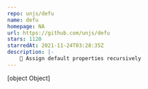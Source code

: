 ```yaml
---
repo: unjs/defu
name: defu
homepage: NA
url: https://github.com/unjs/defu
stars: 1120
starredAt: 2021-11-24T03:28:35Z
description: |-
    🌊 Assign default properties recursively
---
```


[object Object]
